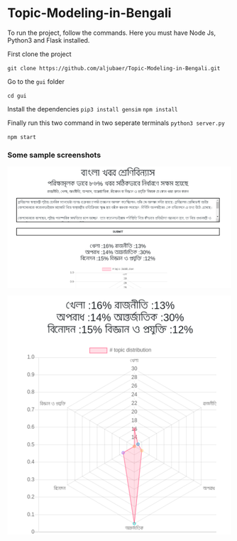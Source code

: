 # Topic-Modeling-in-Bengali

To run the project, follow the commands. Here you must have Node Js, Python3 and Flask installed.

First clone the project 

`git clone https://github.com/aljubaer/Topic-Modeling-in-Bengali.git` 

Go to the `gui` folder 

`cd gui` 

Install the dependencies 
`pip3 install gensim`
`npm install` 

Finally run this two command in two seperate terminals
`python3 server.py`

`npm start`

### Some sample screenshots

![Sample screenshot1](screenshots/Screenshot1.png)

![Sample screenshot2](screenshots/Screenshot2.png)
